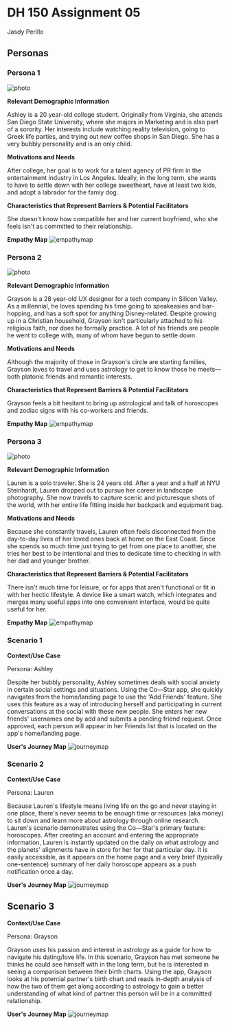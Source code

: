 # DH 150 Assignment 05
Jasdy Perillo


## Personas

### Persona 1
![photo](https://ak7.picdn.net/shutterstock/videos/6167507/thumb/1.jpg)

**Relevant Demographic Information**

Ashley is a 20 year-old college student. Originally from Virginia, she attends San Diego State University, where she majors in Marketing and is also part of a sorority. Her interests include watching reality television, going to Greek life parties, and trying out new coffee shops in San Diego. She has a very bubbly personality and is an only child. 

**Motivations and Needs**

After college, her goal is to work for a talent agency of PR firm in the entertainment industry in Los Angeles. Ideally, in the long term, she wants to have to settle down with her college sweetheart, have at least two kids, and adopt a labrador for the famiy dog. 

**Characteristics that Represent Barriers & Potential Facilitators**

She doesn't know how compatible her and her current boyfriend, who she feels isn't as committed to their relationship.

**Empathy Map**
![empathymap](https://drive.google.com/uc?id=1Rd9-XB90ro21HI6RTHmRHImFaAILaSmm)


### Persona 2
![photo](https://farmweek.com/wp-content/uploads/2019/08/2.44555389.jpg)

**Relevant Demographic Information**

Grayson is a 28 year-old UX designer for a tech company in Silicon Valley. As a millennial, he loves spending his time going to speakeasies and bar-hopping, and has a soft spot for anything Disney-related. Despite growing up in a Christian household, Grayson isn't particularly attached to his religious faith, nor does he formally practice. A lot of his friends are people he went to college with, many of whom have begun to settle down.

**Motivations and Needs**

Although the majority of those in Grayson's circle are starting families, Grayson loves to travel and uses astrology to get to know those he meets—both platonic friends and romantic interests.

**Characteristics that Represent Barriers & Potential Facilitators**

Grayson feels a bit hesitant to bring up astrological and talk of horoscopes and zodiac signs with his co-workers and friends.

**Empathy Map**
![empathymap](https://drive.google.com/uc?id=1DILH3EaOnFmkFWcrO_KrSc6DrJe-s1tC)
 

### Persona 3
![photo](https://www.onetravel.com/going-places/wp-content/uploads/2016/07/shutterstock_166522481-810x540.jpg)

**Relevant Demographic Information**
 
Lauren is a solo traveler. She is 24 years old. After a year and a half at NYU Steinhardt, Lauren dropped out to pursue her career in landscape photography. She now travels to capture scenic and picturesque shots of the world, with her entire life fitting inside her backpack and equipment bag. 

**Motivations and Needs**

Because she constantly travels, Lauren often feels disconnected from the day-to-day lives of her loved ones back at home on the East Coast. Since she spends so much time just trying to get from one place to another, she tries her best to be intentional and tries to dedicate time to checking in with her dad and younger brother. 

**Characteristics that Represent Barriers & Potential Facilitators**

There isn't much time for leisure, or for apps that aren't functional or fit in with her hectic lifestyle. A device like a smart watch, which integrates and merges many useful apps into one convenient interface, would be quite useful for her.

**Empathy Map**
![empathymap](https://drive.google.com/uc?id=1cYeTu0ol5xk2VkWDHNscJxYiOFUZBPLl)



### Scenario 1

**Context/Use Case**

Persona: Ashley

Despite her bubbly personality, Ashley sometimes deals with social anxiety in certain social settings and situations. Using the Co—Star app, she quickly navigates from the home/landing page to use the 'Add Friends' feature. She uses this feature as a way of introducing herself and participating in current conversations at the social with these new people. She enters her new friends' usernames one by add and submits a pending friend request. Once approved, each person will appear in her Friends list that is located on the app's home/landing page.

**User's Journey Map**
![journeymap](https://drive.google.com/uc?id=13setg-zBc2WwHCDa8142Cr1R0QrNuy-X)


### Scenario 2

**Context/Use Case**

Persona: Lauren

Because Lauren's lifestyle means living life on the go and never staying in one place, there's never seems to be enough time or resources (aka money) to sit down and learn more about astrology through online research. Lauren's scenario demonstrates using the Co—Star's primary feature: horoscopes. After creating an account and entering the appropriate information, Lauren is instantly updated on the daily on what astrology and the planets' alignments have in store for her for that particular day. It is easily accessible, as it appears on the home page and a very brief (typically one-sentence) summary of her daily horoscope appears as a push notification once a day.

**User's Journey Map**
![journeymap](https://drive.google.com/uc?id=1l7jL0I_m_HSTQKWyDG2yLjbtIt4nGNWX)


## Scenario 3

**Context/Use Case**

Persona: Grayson

Grayson uses his passion and interest in astrology as a guide for how to navigate his dating/love life. In this scenario, Grayson has met someone he thinks he could see himself with in the long term, but he is interested in seeing a comparison between their birth charts. Using the app, Grayson looks at his potential partner's birth chart and reads in-depth analysis of how the two of them get along according to astrology to gain a better understanding of what kind of partner this person will be in a committed relationship.

**User's Journey Map**
![journeymap](https://drive.google.com/uc?id=1xC_423_27-xTAqVRz_rTRQEf9pgp9RqZ)

